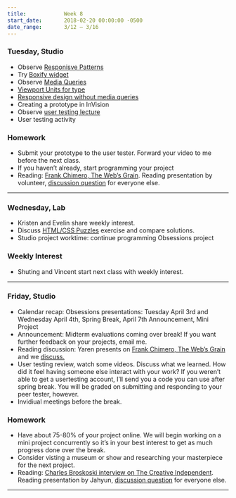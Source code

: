 ```yaml
---
title:            Week 8
start_date:       2018-02-20 00:00:00 -0500
date_range:       3/12 – 3/16
---
```


### Tuesday, Studio

- Observe [Responisve Patterns](http://bradfrost.github.io/this-is-responsive/patterns.html)
- Try [Boxify widget](https://mattwolff.github.io/interactive/boxify)
- Observe [Media Queries](https://mediaqueri.es/)
- [Viewport Units for type](https://css-tricks.com/fun-viewport-units/)
- [Responsive design without media queries](../assets/lectures/studio/responsive-intro.zip)
- Creating a prototype in InVision
- Observe [user testing lecture](../assets/lectures/lecture-7_user-testing.pdf)
- User testing activity


### Homework

- Submit your prototype to the user tester. Forward your video to me before the next class.
- If you haven&rsquo;t already, start programming your project
- Reading: [Frank Chimero, The Web&rsquo;s Grain](https://frankchimero.com/writing/the-webs-grain/). Reading presentation by volunteer, [discussion question](https://docs.google.com/document/d/1-v9-OHzg-NIyLYAKzptaTL7eM9trWpkw206ygsiV1ps/edit?usp=sharing) for everyone else.

---

### Wednesday, Lab

- Kristen and Evelin share weekly interest.
- Discuss [HTML/CSS Puzzles](/lectures/lab/html-css-puzzles) exercise and compare solutions.
- Studio project worktime: continue programming Obsessions project

### Weekly Interest

- Shuting and Vincent start next class with weekly interest.

---


### Friday, Studio

- Calendar recap: Obsessions presentations: Tuesday April 3rd and Wednesday April 4th, Spring Break, April 7th Announcement, Mini Project
- Announcement: Midterm evaluations coming over break! If you want further feedback on your projects, email me.
- Reading discussion: Yaren presents on [Frank Chimero, The Web&rsquo;s Grain](https://frankchimero.com/writing/the-webs-grain/) and we [discuss.](https://docs.google.com/document/d/1-v9-OHzg-NIyLYAKzptaTL7eM9trWpkw206ygsiV1ps/edit?usp=sharing)
- User testing review, watch some videos. Discuss what we learned. How did it feel having someone else interact with your work? If you weren&rsquo;t able to get a usertesting account, I&rsquo;ll send you a code you can use after spring break. You will be graded on submitting and responding to your peer tester, however.
- Invidiual meetings before the break.


### Homework

- Have about 75-80% of your project online. We will begin working on a mini project concurrently so it&rsquo;s in your best interest to get as much progress done over the break.
- Consider visting a museum or show and researching your masterpiece for the next project.
- Reading: [Charles Broskoski interview on The Creative Independent](https://thecreativeindependent.com/people/charles-broskoski-on-self-discovery-upon-revisiting-things-youve-accumulated-over-time/). Reading presentation by Jahyun, [discussion question](https://docs.google.com/document/d/1MQCjSiPStJMSgRwk7ylaC5z8iap2YhYf5jOQ7GFdHJc/edit?usp=sharing) for everyone else.

---
